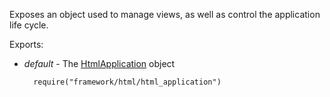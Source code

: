 Exposes an object used to manage views, as well as control the application life cycle.

Exports:

- *default* - The [HtmlApplication](/api-reference/40%20SPA%20Framework/HtmlApplication '/Documentation/ApiReference/SPA_Framework/HtmlApplication/') object

        require("framework/html/html_application")